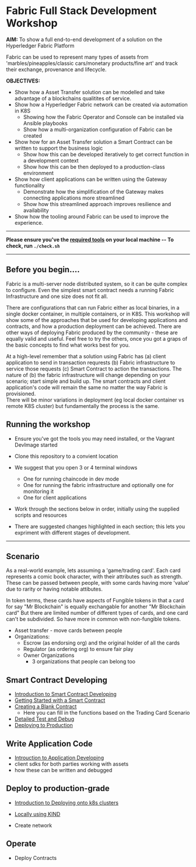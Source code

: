 # Fabric Full Stack Development Workshop

**AIM:** To show a full end-to-end development of a solution on the Hyperledger Fabric Platform

Fabric can be used to represent many types of assets from 'marbles/pineapples/classic cars/monetary products/fine art' and track their 
exchange, provenance and lifecycle.

**OBJECTIVES:** 

- Show how a Asset Transfer solution can be modelled and take advantage of a blockchains qualitites of service.
- Show how a Hyperledger Fabric network can be created via automation in K8S
	- Showing how the Fabric Operator and Console can be installed via Ansible playbooks
	- Show how a multi-organization configuration of Fabric can be created
- Show how for an Asset Transfer solution a Smart Contract can be written to support the business logic
	- Show how this can be developed iteratively to get correct function in a development context
	- Show how this can be then deployed to a production-class environment
- Show how client applications can be written using the Gateway functionality
	- Demonstrate how the simplification of the Gateway makes connecting applications more streamlined
	- Show how this streamlined approach improves resilience and availability
- Show how the tooling around Fabric can be used to improve the experience.

---

**Please ensure you've the [required tools](./SETUP.md) on your local machine  -- To check, run `./check.sh`**

---
		
## Before you begin....

Fabric is a multi-server node distributed system, so it can be quite complex to configure. Even the simplest smart contract needs a running Fabric Infrastructure and one size does not fit all.

There are configurations that can run Fabric either as local binaries, in a single docker container, 
in multiple containers, or in K8S.  This workshop will show some of the approaches that be used for developing applications and contracts, and how a production deployment can be achieved. There are other ways
of deploying Fabric produced by the community - these are equally valid and useful. Feel free to try the others, once you got a graps of the basic concepts to find what works best for you.

At a high-level remember that a solution using Fabric has (a) client application to send in transaction requrests (b) Fabric infrastructure to service those requests (c) Smart Contract to action the transactions.
The nature of (b) the fabric infrastructure will change depending on your scenario; start simple and build up. The smart contracts and client application's code will remain the same no matter the way Fabric is provisioned.  
There will be minor variations in deployment (eg local docker container vs remote K8S cluster) but fundamentally the process is the same.

## Running the workshop

- Ensure you've got the tools you may need installed, or the Vagrant DevImage started
- Clone this repository to a convient location
- We suggest that you open 3 or 4 terminal windows
  - One for running chaincode in dev mode
  - One for running the fabric infrastructure and optionally one for monitoring it
  - One for client applications

- Work through the sections below in order, initially using the supplied scripts and resources
- There are suggested changes highlighted in each section; this lets you expriment with different stages of development.

--- 
## Scenario

As a real-world example, lets assuming a 'game/trading card'. Each card represents a comic book character, with their attributes such as strength.
These can be passed between people, with some cards having more 'value' due to rarity or having notable attibutes.  

In token terms, these cards have aspects of Fungible tokens in that a card for say "Mr Blockchain" is equally exchangable for another "Mr Blockchain card"
But there are limited number of different types of cards, and one card can't be subdivided. So have more in common with non-fungible tokens.

- Asset transfer - move cards between people
- Organizations: 
    - Escrow (as endorsing org) and the original holder of all the cards
    - Regulator (as ordering org) to ensure fair play
    - Owner Organizations
		- 3 organizations that people can belong too
		

## Smart Contract Developing

- [Introduction to Smart Contract Developing](./docs/SmartContractDev/00-Introduction.md)
- [Getting Started with a Smart Contract](./docs/SmartContractDev/01-Getting-Started.md)
- [Creating a Blank Contract](./docs/SmartContractDev/02-Creating-Blank-Contract.md)
  - Here you can fill in the functions based on the Trading Card Scenario
- [Detailed Test and Debug](./docs/SmartContractDev/03-Test-And-Debug.md)
- [Deploying to Production](./docs/SmartContractDev/04-Production-Pipelines.md)

## Write Application Code

- [Introuction to Application Developing](./docs/ApplicationDev/00-introduction.md)
- client sdks for both parties working with assets
- how these can be written and debugged

## Deploy to production-grade

- [Introduction to Deploying onto k8s clusters](./docs/k8sProduction/00-Introduction.md)
- [Locally using KIND](./docs/k8sProduction/01-KINDOpenSourcFabricStack.md)

- Create network

## Operate

- Deploy Contracts


